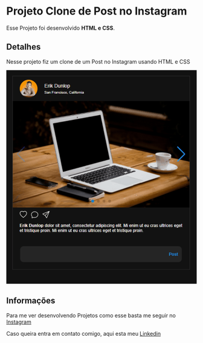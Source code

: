 # Projeto Clone de Post no Instagram

Esse Projeto foi desenvolvido **HTML e CSS**.

## Detalhes

Nesse projeto fiz um clone de um Post no Instagram usando HTML e CSS

![Logo do ClonePost](src/Animation.gif)

## Informações

Para me ver desenvolvendo Projetos como esse basta me seguir no [Instagram](https://instagram.com/kaio_dev)

Caso queira entra em contato comigo, aqui esta meu [Linkedin](https://www.linkedin.com/in/kaio-rodrigo-8392a421a/)
